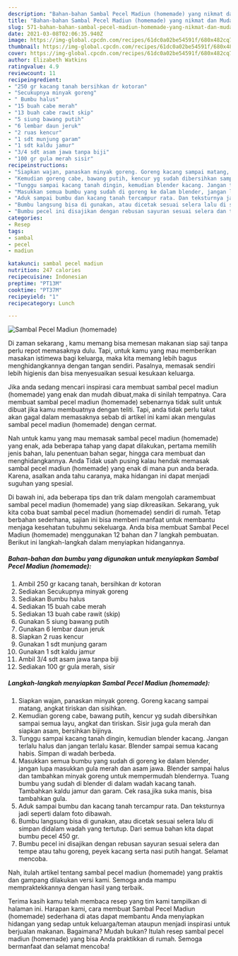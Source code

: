 ```yaml
---
description: "Bahan-bahan Sambal Pecel Madiun (homemade) yang nikmat dan Mudah Dibuat"
title: "Bahan-bahan Sambal Pecel Madiun (homemade) yang nikmat dan Mudah Dibuat"
slug: 571-bahan-bahan-sambal-pecel-madiun-homemade-yang-nikmat-dan-mudah-dibuat
date: 2021-03-08T02:06:35.940Z
image: https://img-global.cpcdn.com/recipes/61dc0a02be54591f/680x482cq70/sambal-pecel-madiun-homemade-foto-resep-utama.jpg
thumbnail: https://img-global.cpcdn.com/recipes/61dc0a02be54591f/680x482cq70/sambal-pecel-madiun-homemade-foto-resep-utama.jpg
cover: https://img-global.cpcdn.com/recipes/61dc0a02be54591f/680x482cq70/sambal-pecel-madiun-homemade-foto-resep-utama.jpg
author: Elizabeth Watkins
ratingvalue: 4.9
reviewcount: 11
recipeingredient:
- "250 gr kacang tanah bersihkan dr kotoran"
- "Secukupnya minyak goreng"
- " Bumbu halus"
- "15 buah cabe merah"
- "13 buah cabe rawit skip"
- "5 siung bawang putih"
- "6 lembar daun jeruk"
- "2 ruas kencur"
- "1 sdt munjung garam"
- "1 sdt kaldu jamur"
- "3/4 sdt asam jawa tanpa biji"
- "100 gr gula merah sisir"
recipeinstructions:
- "Siapkan wajan, panaskan minyak goreng. Goreng kacang sampai matang, angkat tiriskan dan sisihkan."
- "Kemudian goreng cabe, bawang putih, kencur yg sudah dibersihkan sampai semua layu, angkat dan tiriskan. Sisir juga gula merah dan siapkan asam, bersihkan bijinya."
- "Tunggu sampai kacang tanah dingin, kemudian blender kacang. Jangan terlalu halus dan jangan terlalu kasar. Blender sampai semua kacang habis. Simpan di wadah berbeda."
- "Masukkan semua bumbu yang sudah di goreng ke dalam blender, jangan lupa masukkan gula merah dan asam jawa. Blender sampai halus dan tambahkan minyak goreng untuk mempermudah blendernya. Tuang bumbu yang sudah di blender di dalam wadah kacang tanah. Tambahkan kaldu jamur dan garam. Cek rasa,jika suka manis, bisa tambahkan gula."
- "Aduk sampai bumbu dan kacang tanah tercampur rata. Dan teksturnya jadi seperti dalam foto dibawah."
- "Bumbu langsung bisa di gunakan, atau dicetak sesuai selera lalu di simpan didalam wadah yang tertutup. Dari semua bahan kita dapat bumbu pecel 450 gr."
- "Bumbu pecel ini disajikan dengan rebusan sayuran sesuai selera dan tempe atau tahu goreng, peyek kacang serta nasi putih hangat. Selamat mencoba."
categories:
- Resep
tags:
- sambal
- pecel
- madiun

katakunci: sambal pecel madiun 
nutrition: 247 calories
recipecuisine: Indonesian
preptime: "PT13M"
cooktime: "PT37M"
recipeyield: "1"
recipecategory: Lunch

---
```



![Sambal Pecel Madiun (homemade)](https://img-global.cpcdn.com/recipes/61dc0a02be54591f/680x482cq70/sambal-pecel-madiun-homemade-foto-resep-utama.jpg)

Di zaman  sekarang , kamu memang bisa memesan makanan siap saji tanpa perlu repot memasaknya dulu. Tapi, untuk kamu yang mau memberikan masakan istimewa bagi keluarga, maka kita memang lebih bagus menghidangkannya dengan tangan sendiri. Pasalnya, memasak sendiri lebih higienis dan bisa menyesuaikan sesuai kesukaan keluarga.

Jika anda sedang mencari inspirasi cara membuat sambal pecel madiun (homemade) yang enak dan mudah dibuat,maka di sinilah tempatnya. Cara membuat sambal pecel madiun (homemade)  sebenarnya tidak sulit untuk dibuat jika kamu membuatnya dengan teliti. Tapi, anda tidak perlu takut akan gagal dalam memasaknya 
sebab di artikel ini kami akan mengulas sambal pecel madiun (homemade) dengan cermat.  



Nah untuk kamu yang mau memasak sambal pecel madiun (homemade) yang enak, ada beberapa tahap yang dapat dilakukan, pertama memilih jenis bahan, lalu penentuan bahan segar, hingga cara membuat dan menghidangkannya. Anda Tidak usah pusing kalau hendak memasak sambal pecel madiun (homemade) yang enak di mana pun anda berada. Karena, asalkan anda  tahu caranya, maka hidangan ini dapat menjadi suguhan yang spesial.

Di bawah ini, ada beberapa tips dan trik dalam mengolah caramembuat sambal pecel madiun (homemade) yang siap dikreasikan. Sekarang, yuk kita coba buat sambal pecel madiun (homemade) sendiri di rumah. Tetap berbahan sederhana, sajian ini bisa memberi manfaat untuk membantu menjaga kesehatan tubuhmu sekeluarga. Anda bisa membuat Sambal Pecel Madiun (homemade) menggunakan 12 bahan dan 7 langkah pembuatan. Berikut ini langkah-langkah dalam menyiapkan hidangannya.

<!--inarticleads1-->

##### Bahan-bahan dan bumbu yang digunakan untuk menyiapkan Sambal Pecel Madiun (homemade):

1. Ambil 250 gr kacang tanah, bersihkan dr kotoran
1. Sediakan Secukupnya minyak goreng
1. Sediakan  Bumbu halus
1. Sediakan 15 buah cabe merah
1. Sediakan 13 buah cabe rawit (skip)
1. Gunakan 5 siung bawang putih
1. Gunakan 6 lembar daun jeruk
1. Siapkan 2 ruas kencur
1. Gunakan 1 sdt munjung garam
1. Gunakan 1 sdt kaldu jamur
1. Ambil 3/4 sdt asam jawa tanpa biji
1. Sediakan 100 gr gula merah, sisir




<!--inarticleads2-->

##### Langkah-langkah menyiapkan Sambal Pecel Madiun (homemade):

1. Siapkan wajan, panaskan minyak goreng. Goreng kacang sampai matang, angkat tiriskan dan sisihkan.
1. Kemudian goreng cabe, bawang putih, kencur yg sudah dibersihkan sampai semua layu, angkat dan tiriskan. Sisir juga gula merah dan siapkan asam, bersihkan bijinya.
1. Tunggu sampai kacang tanah dingin, kemudian blender kacang. Jangan terlalu halus dan jangan terlalu kasar. Blender sampai semua kacang habis. Simpan di wadah berbeda.
1. Masukkan semua bumbu yang sudah di goreng ke dalam blender, jangan lupa masukkan gula merah dan asam jawa. Blender sampai halus dan tambahkan minyak goreng untuk mempermudah blendernya. Tuang bumbu yang sudah di blender di dalam wadah kacang tanah. Tambahkan kaldu jamur dan garam. Cek rasa,jika suka manis, bisa tambahkan gula.
1. Aduk sampai bumbu dan kacang tanah tercampur rata. Dan teksturnya jadi seperti dalam foto dibawah.
1. Bumbu langsung bisa di gunakan, atau dicetak sesuai selera lalu di simpan didalam wadah yang tertutup. Dari semua bahan kita dapat bumbu pecel 450 gr.
1. Bumbu pecel ini disajikan dengan rebusan sayuran sesuai selera dan tempe atau tahu goreng, peyek kacang serta nasi putih hangat. Selamat mencoba.




Nah, itulah artikel tentang  sambal pecel madiun (homemade)  yang praktis dan gampang dilakukan versi kami. Semoga anda mampu mempraktekkannya dengan hasil yang terbaik. 

Terima kasih kamu telah membaca resep yang tim kami tampilkan di halaman ini. Harapan kami, cara membuat  Sambal Pecel Madiun (homemade) sederhana di atas dapat membantu Anda menyiapkan hidangan yang sedap untuk keluarga/teman ataupun menjadi inspirasi untuk berjualan makanan. Bagaimana? Mudah bukan? Itulah resep sambal pecel madiun (homemade) yang bisa Anda praktikkan di rumah. Semoga bermanfaat dan selamat mencoba!

